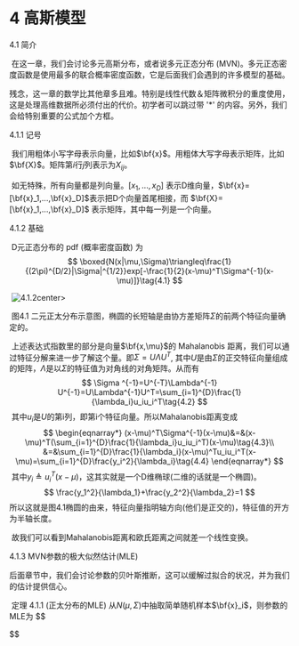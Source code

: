 # 4 高斯模型



4.1 简介

​	在这一章，我们会讨论多元高斯分布，或者说多元正态分布 (MVN)。多元正态密度函数是使用最多的联合概率密度函数，它是后面我们会遇到的许多模型的基础。

​	残念，这一章的数学比其他章多且难。特别是线性代数＆矩阵微积分的重度使用，这是处理高维数据所必须付出的代价。初学者可以跳过带 '*' 的内容。另外，我们会给特别重要的公式加个方框。



4.1.1 记号

​	我们用粗体小写字母表示向量，比如$\bf{x}$。用粗体大写字母表示矩阵，比如$\bf{X}$。矩阵第$i$行$j$列表示为$X_{ij}$。

​	如无特殊，所有向量都是列向量。$[x_1,...,x_D]$ 表示D维向量，$\bf{x}=[\bf{x}_1,...,\bf{x}_D]$表示把D个向量首尾相接，而 $\bf{X}=[\bf{x}_1,...,\bf{x}_D]$ 表示矩阵，其中每一列是一个向量。



4.1.2 基础

​	D元正态分布的 pdf (概率密度函数) 为
$$
\boxed{N(x|\mu,\Sigma)\triangleq\frac{1}{(2\pi)^{D/2}|\Sigma|^{1/2}}exp[-\frac{1}{2}(x-\mu)^T\Sigma^{-1}(x-\mu)]}\tag{4.1}
$$


​	![4.1.2](C:\Users\hasee\Documents\计算机\Major\4.1.2.PNG)center>

​	图4.1 二元正太分布示意图，椭圆的长短轴是由协方差矩阵$\Sigma$的前两个特征向量确定的。



​	上述表达式指数里的部分是向量$\bf{x,\mu}$的 Mahalanobis 距离，我们可以通过特征分解来进一步了解这个量。即$\Sigma=U\Lambda U^T$, 其中$U$是由$\Sigma$的正交特征向量组成的矩阵，$\Lambda$是以$\Sigma$的特征值为对角线的对角矩阵。从而有
$$
\Sigma ^{-1}=U^{-T}\Lambda^{-1} U^{-1}=U\Lambda^{-1}U^T=\sum_{i=1}^{D}\frac{1}{\lambda_i}u_iu_i^T\tag{4.2}
$$
​	其中$u_i$是$U$的第i列，即第i个特征向量。所以Mahalanobis距离变成
$$
\begin{eqnarray*}
(x-\mu)^T\Sigma^{-1}(x-\mu)&=&(x-\mu)^T(\sum_{i=1}^{D}\frac{1}{\lambda_i}u_iu_i^T)(x-\mu)\tag{4.3}\\
&=&\sum_{i=1}^{D}\frac{1}{\lambda_i}(x-\mu)^Tu_iu_i^T(x-\mu)=\sum_{i=1}^{D}\frac{y_i^2}{\lambda_i}\tag{4.4}
\end{eqnarray*}
$$
​	其中$y_i\triangleq u_i^T(x-\mu)$，这其实就是一个D维椭球(二维的话就是一个椭圆)。
$$
\frac{y_1^2}{\lambda_1}+\frac{y_2^2}{\lambda_2}=1
$$
​	所以这就是图4.1椭圆的由来，特征向量指明轴方向(他们是正交的)，特征值的开方为半轴长度。

​	故我们可以看到Mahalanobis距离和欧氏距离之间就差一个线性变换。



4.1.3 MVN参数的极大似然估计(MLE)

​	后面章节中，我们会讨论参数的贝叶斯推断，这可以缓解过拟合的状况，并为我们的估计提供信心。

​	定理 4.1.1 (正太分布的MLE) 从$N(\mu,\Sigma)$中抽取简单随机样本$\bf{x}_i$，则参数的MLE为
$$

$$
